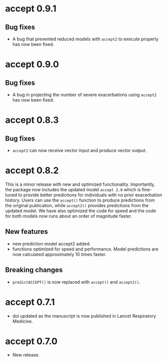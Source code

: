 # accept 0.9.1

## Bug fixes
* A bug that prevented reduced models with `accept2` to execute properly has now been fixed. 



# accept 0.9.0

## Bug fixes
* A bug in projecting the number of severe exacerbations using `accept2` has now been fixed. 


# accept 0.8.3

## Bug fixes
* `accept2` can now receive vector input and produce vector output. 

# accept 0.8.2
This is a minor release with new and optimized functionality. Importantly, the package now includes the updated model `accept 2.0` which is fine-tuned to provide better predictions for individuals with no prior exacerbation history. Users can use the `accept()` function to produce predictions from the original publication, while `accept2()` provides predictions from the updated model.  We have also optimized the code for speed and the code for both models now runs about an order of magnitude faster.

## New features
* new prediction model accept2 added. 
* functions optimized for speed and performance. Model predictions are now calculated approximately 10 times faster.

## Breaking changes
* `predictACCEPT()` is now replaced with `accept()` and `accept2()`.

# accept 0.7.1
* doi updated as the manuscript is now published in Lancet Respiratory Medicine.

# accept 0.7.0
* New release.
